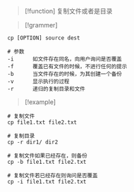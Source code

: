 
> [!function] 
> 复制文件或者是目录





> [!grammer] 
```shell
cp [OPTION] source dest

# 参数
-i      如文件存在同名，向用户询问是否覆盖
-f      覆盖已有文件的时候，不进行任何的提示
-b      当文件存在的时候，为其创建一个备份
-v      显示执行的过程
-r      递归的复制目录和文件
```



> [!example] 
```shell
# 复制文件
cp file1.txt file2.txt

# 复制目录
cp -r dir1/ dir2

# 复制文件如果已经存在，则备份
cp -b file1.txt file2.txt

# 复制文件若已经存在则询问是否覆盖
cp -i file1.txt file2.txt
```


